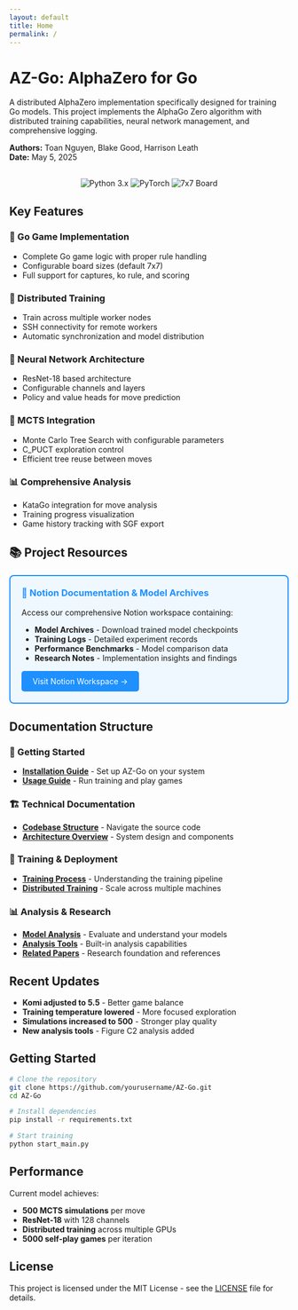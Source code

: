 ```yaml
---
layout: default
title: Home
permalink: /
---
```


# AZ-Go: AlphaZero for Go

A distributed AlphaZero implementation specifically designed for training Go models. This project implements the AlphaGo Zero algorithm with distributed training capabilities, neural network management, and comprehensive logging.

**Authors:** Toan Nguyen, Blake Good, Harrison Leath  
**Date:** May 5, 2025

<div style="text-align: center; margin: 30px 0;">
  <img src="https://img.shields.io/badge/Python-3.x-blue.svg" alt="Python 3.x">
  <img src="https://img.shields.io/badge/PyTorch-Latest-orange.svg" alt="PyTorch">
  <img src="https://img.shields.io/badge/Board-7x7-green.svg" alt="7x7 Board">
</div>

## Key Features

### 🎯 Go Game Implementation
- Complete Go game logic with proper rule handling
- Configurable board sizes (default 7x7)
- Full support for captures, ko rule, and scoring

### 🚀 Distributed Training
- Train across multiple worker nodes
- SSH connectivity for remote workers
- Automatic synchronization and model distribution

### 🧠 Neural Network Architecture
- ResNet-18 based architecture
- Configurable channels and layers
- Policy and value heads for move prediction

### 🌳 MCTS Integration
- Monte Carlo Tree Search with configurable parameters
- C_PUCT exploration control
- Efficient tree reuse between moves

### 📊 Comprehensive Analysis
- KataGo integration for move analysis
- Training progress visualization
- Game history tracking with SGF export

## 📚 Project Resources

<div style="background-color: #f0f8ff; border: 2px solid #1e90ff; border-radius: 8px; padding: 20px; margin: 20px 0;">
  <h3 style="margin-top: 0; color: #1e90ff;">🔗 Notion Documentation & Model Archives</h3>
  <p style="margin-bottom: 10px;">Access our comprehensive Notion workspace containing:</p>
  <ul style="margin-bottom: 15px;">
    <li><strong>Model Archives</strong> - Download trained model checkpoints</li>
    <li><strong>Training Logs</strong> - Detailed experiment records</li>
    <li><strong>Performance Benchmarks</strong> - Model comparison data</li>
    <li><strong>Research Notes</strong> - Implementation insights and findings</li>
  </ul>
  <a href="https://harrisonleath.notion.site/ML-TCU-d58eaa8cde34425fae64342f42cc8f67" target="_blank" style="background-color: #1e90ff; color: white; padding: 10px 20px; text-decoration: none; border-radius: 5px; display: inline-block;">Visit Notion Workspace →</a>
</div>

## Documentation Structure

### 📁 Getting Started
- [**Installation Guide**](installation) - Set up AZ-Go on your system
- [**Usage Guide**](usage) - Run training and play games

### 🏗️ Technical Documentation
- [**Codebase Structure**](codebase-structure) - Navigate the source code
- [**Architecture Overview**](architecture) - System design and components

### 🚀 Training & Deployment
- [**Training Process**](training) - Understanding the training pipeline
- [**Distributed Training**](distributed-training) - Scale across multiple machines

### 📊 Analysis & Research
- [**Model Analysis**](model-analysis) - Evaluate and understand your models
- [**Analysis Tools**](analysis) - Built-in analysis capabilities
- [**Related Papers**](related-papers) - Research foundation and references

## Recent Updates

- **Komi adjusted to 5.5** - Better game balance
- **Training temperature lowered** - More focused exploration
- **Simulations increased to 500** - Stronger play quality
- **New analysis tools** - Figure C2 analysis added

## Getting Started

```bash
# Clone the repository
git clone https://github.com/yourusername/AZ-Go.git
cd AZ-Go

# Install dependencies
pip install -r requirements.txt

# Start training
python start_main.py
```

## Performance

Current model achieves:
- **500 MCTS simulations** per move
- **ResNet-18** with 128 channels
- **Distributed training** across multiple GPUs
- **5000 self-play games** per iteration

## License

This project is licensed under the MIT License - see the [LICENSE](https://github.com/yourusername/AZ-Go/blob/main/LICENSE) file for details.